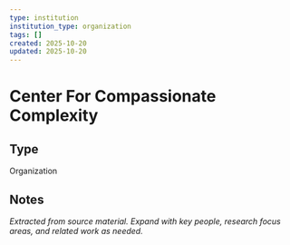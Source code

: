 ```yaml
---
type: institution
institution_type: organization
tags: []
created: 2025-10-20
updated: 2025-10-20
---
```


# Center For Compassionate Complexity

## Type

Organization

## Notes

*Extracted from source material. Expand with key people, research focus areas, and related work as needed.*
